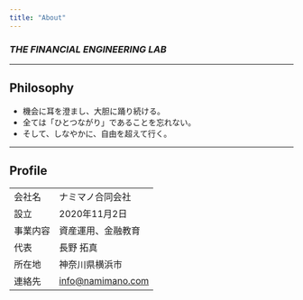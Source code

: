 ```yaml
---
title: "About"
---
```


### *THE FINANCIAL ENGINEERING LAB*

---

## Philosophy

- 機会に耳を澄まし、大胆に踊り続ける。
- 全ては「ひとつながり」であることを忘れない。
- そして、しなやかに、自由を超えて行く。

---

## Profile

|  |  |
| --- | --- |
| 会社名 | ナミマノ合同会社 |
| 設立 | 2020年11月2日 |
| 事業内容 | 資産運用、金融教育 |
| 代表 | 長野 拓真 |
| 所在地 | 神奈川県横浜市 |
| 連絡先 | info@namimano.com |

